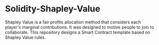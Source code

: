 # Solidity-Shapley-Value

  Shapley Value is a fair profits allocation method that considers each player's marginal contributions. It was designed to motive people to join to collaborate.
  This repository designs a Smart Contract template based on Shapley Value rules.
